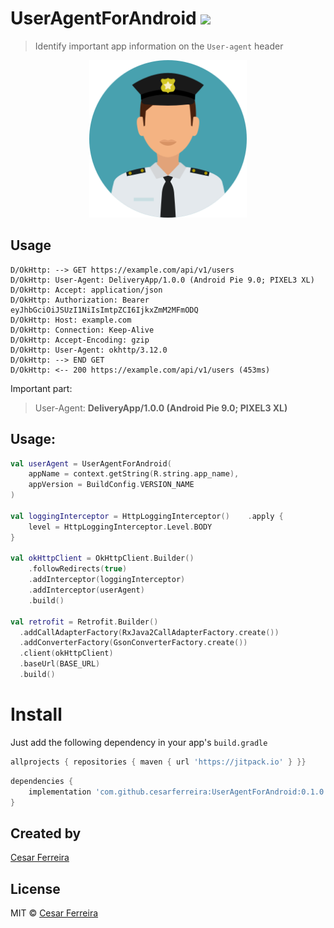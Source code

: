 # UserAgentForAndroid [![](https://jitpack.io/v/cesarferreira/UserAgentForAndroid.svg)](https://jitpack.io/#cesarferreira/UserAgentForAndroid)


> Identify important app information on the `User-agent` header

<p align="center">
  <img src="extras/police.png" width="50%" />
</p>


## Usage

```
D/OkHttp: --> GET https://example.com/api/v1/users
D/OkHttp: User-Agent: DeliveryApp/1.0.0 (Android Pie 9.0; PIXEL3 XL)
D/OkHttp: Accept: application/json
D/OkHttp: Authorization: Bearer eyJhbGciOiJSUzI1NiIsImtpZCI6IjkxZmM2MFmODQ
D/OkHttp: Host: example.com
D/OkHttp: Connection: Keep-Alive
D/OkHttp: Accept-Encoding: gzip
D/OkHttp: User-Agent: okhttp/3.12.0
D/OkHttp: --> END GET
D/OkHttp: <-- 200 https://example.com/api/v1/users (453ms)
```

Important part:

> User-Agent: **DeliveryApp/1.0.0 (Android Pie 9.0; PIXEL3 XL)**

## Usage:

```kotlin
val userAgent = UserAgentForAndroid(
    appName = context.getString(R.string.app_name),
    appVersion = BuildConfig.VERSION_NAME
)

val loggingInterceptor = HttpLoggingInterceptor()    .apply {
    level = HttpLoggingInterceptor.Level.BODY
}

val okHttpClient = OkHttpClient.Builder()
    .followRedirects(true)
    .addInterceptor(loggingInterceptor)
    .addInterceptor(userAgent)
    .build()

val retrofit = Retrofit.Builder()
  .addCallAdapterFactory(RxJava2CallAdapterFactory.create())
  .addConverterFactory(GsonConverterFactory.create())
  .client(okHttpClient)
  .baseUrl(BASE_URL)
  .build()
```

# Install
Just add the following dependency in your app's `build.gradle`

```groovy
allprojects { repositories { maven { url 'https://jitpack.io' } }}
```

```groovy
dependencies {
    implementation 'com.github.cesarferreira:UserAgentForAndroid:0.1.0'
}
```


## Created by
[Cesar Ferreira](https://cesarferreira.com)

## License
MIT © [Cesar Ferreira](http://cesarferreira.com)
